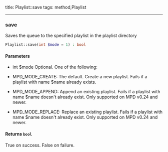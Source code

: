 title: Playlist::save
tags: method,Playlist

---

<div class="method">
<h3 class="method-name">save</h3>
<p>Saves the queue to the specified playlist in the playlist directory<br></p>

```php
Playlist::save(int $mode = 1) : bool
```

#### Parameters

*  int $mode Optional. One of the following:

* MPD_MODE_CREATE: The default. Create a new playlist. Fails if a playlist with name $name already exists.

* MPD_MODE_APPEND: Append an existing playlist. Fails if a playlist with name $name doesn't already exist.
                   Only supported on MPD v0.24 and newer.

* MPD_MODE_REPLACE: Replace an existing playlist. Fails if a playlist with name $name doesn't already exist.
                    Only supported on MPD v0.24 and newer.


#### Returns `bool`

True on success. False on failure.


</div>